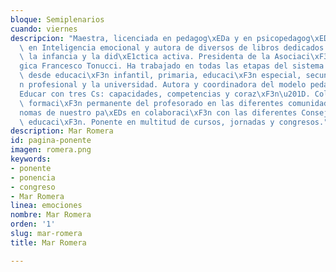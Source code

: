 ```yaml
---
bloque: Semiplenarios
cuando: viernes
descripcion: "Maestra, licenciada en pedagog\xEDa y en psicopedagog\xEDa. Especialista\
  \ en Inteligencia emocional y autora de diversos de libros dedicados a la escuela,\
  \ la infancia y la did\xE1ctica activa. Presidenta de la Asociaci\xF3n Pedag\xF3\
  gica Francesco Tonucci. Ha trabajado en todas las etapas del sistema educativo,\
  \ desde educaci\xF3n infantil, primaria, educaci\xF3n especial, secundaria, formaci\xF3\
  n profesional y la universidad. Autora y coordinadora del modelo pedag\xF3gico \u201C\
  Educar con tres Cs: capacidades, competencias y coraz\xF3n\u201D. Colaboradora en\
  \ formaci\xF3n permanente del profesorado en las diferentes comunidades aut\xF3\
  nomas de nuestro pa\xEDs en colaboraci\xF3n con las diferentes Consejer\xEDas de\
  \ educaci\xF3n. Ponente en multitud de cursos, jornadas y congresos."
description: Mar Romera
id: pagina-ponente
imagen: romera.png
keywords:
- ponente
- ponencia
- congreso
- Mar Romera
linea: emociones
nombre: Mar Romera
orden: '1'
slug: mar-romera
title: Mar Romera

---
```

